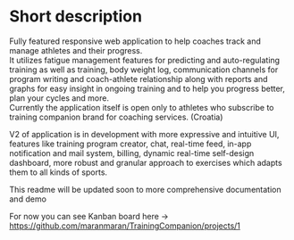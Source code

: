 # Short description

Fully featured responsive web application to help coaches track and manage athletes and their progress. 
<br>It utilizes fatigue management features for predicting and auto-regulating training as well as training, body weight log, communication channels for program writing and coach-athlete relationship along with reports and graphs for easy insight in ongoing training and to help you progress better, plan your cycles and more. 
<br>Currently the application itself is open only to athletes who subscribe to training companion brand for coaching services. 
(Croatia)

V2 of application is in development with more expressive and intuitive UI, features like training program creator, chat, real-time feed, in-app notification and mail system, billing, dynamic real-time self-design dashboard, more robust and granular approach to exercises which adapts them to all kinds of sports. 

This readme will be updated soon to more comprehensive documentation and demo

For now you can see Kanban board here -> https://github.com/maranmaran/TrainingCompanion/projects/1

